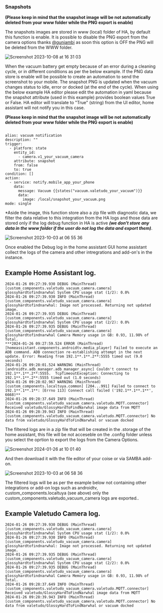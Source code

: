 ### Snapshots ###

**(Please keep in mind that the snapshot image will be not automatically deleted from your www folder while the
PNG export is enable)**

The snapshots images are stored in www (local) folder of HA, by default this function is enable.
It is possible to disable the PNG export from the camera options thanks [@gunjambi](https://github.com/gunjambi)
as soon this option is OFF the PNG will be deleted from the WWW folder.

![Screenshot 2023-10-08 at 16 31 03](https://github.com/sca075/valetudo_vacuum_camera/assets/82227818/00a082b1-f8a5-4cf3-93a9-93110b060ef5)


When the vacuum battery get empty because of an error during a cleaning cycle, or in different conditions as per the below example.
If the PNG data store is enable will be possible to create an automation to send the screenshot to your mobile. 
The snapshot PNG is updated when the vacuum changes status to idle, error or docked (at the end of the cycle).
When using the below example HA editor please edit the automation in yaml because the snapshot attribute (used in this example)
provides boolean values True or False.
HA editor will translate to "True" (string) from the UI editor, home assistant will not notify you in this case.

**(Please keep in mind that the snapshot image will be not automatically deleted from your www folder while the
PNG export is enable)**

```

alias: vacuum notification
description: ""
trigger:
  - platform: state
    entity_id:
      - camera.v1_your_vacuum_camera
    attribute: snapshot
    from: false
    to: true
condition: []
action:
  - service: notify.mobile_app_your_phone
    data:
      message: Vacuum {{states("vacuum.valetudo_your_vacuum")}}
      data:
        image: /local/snapshot_your_vacuum.png
mode: single

```

*Aside the image, this function store also a zip file with diagnostic data, we filter the data relative to this integration from the HA logs and those data are stored only if the
log debug function in HA is active ***(we don't store any data in the www folder if the user do not log the data and export them)***.

![Screenshot 2023-10-03 at 06 55 36](https://github.com/sca075/valetudo_vacuum_camera/assets/82227818/6aedcdd3-6f39-4b11-8c0f-6da99f5490e9)

Once enabled the Debug log in the home assistant GUI home assistant collect the logs of the camera and other intregrations and add-on's in the instance.

## Example Home Assistant log. ##
```log
2024-01-26 09:27:39.930 DEBUG (MainThread) [custom_components.valetudo_vacuum_camera.camera] glossyhardtofindnarwhal System CPU usage stat (1/2): 0.0%
2024-01-26 09:27:39.930 INFO (MainThread) [custom_components.valetudo_vacuum_camera.camera] glossyhardtofindnarwhal: Image not processed. Returning not updated image.
2024-01-26 09:27:39.935 DEBUG (MainThread) [custom_components.valetudo_vacuum_camera.camera] glossyhardtofindnarwhal System CPU usage stat (2/2): 0.0%
2024-01-26 09:27:39.935 DEBUG (MainThread) [custom_components.valetudo_vacuum_camera.camera] glossyhardtofindnarwhal Camera Memory usage in GB: 0.93, 11.98% of Total.
***2024-01-26 09:27:59.524 ERROR (MainThread) [homeassistant.components.androidtv.media_player] Failed to execute an ADB command. ADB connection re-establishing attempt in the next update. Error: Reading from 192.1**.1**.2**:5555 timed out (9.0 seconds)
2024-01-26 09:28:01.524 WARNING (MainThread) [androidtv.adb_manager.adb_manager_async] Couldn't connect to 192.1**.1**.2**:5555.  TcpTimeoutException: Connecting to 192.1**.1**.2**:5555 timed out (1.0 seconds)
2024-01-26 09:28:02.967 WARNING (MainThread) [custom_components.localtuya.common] [204...991] Failed to connect to 192.1**.1**.1**: [Errno 113] Connect call failed ('192.1**.1**.1**', 6668)**
2024-01-26 09:28:37.649 INFO (MainThread) [custom_components.valetudo_vacuum_camera.valetudo.MQTT.connector] Received valetudo/GlossyHardToFindNarwhal image data from MQTT
2024-01-26 09:28:39.943 INFO (MainThread) [custom_components.valetudo_vacuum_camera.valetudo.MQTT.connector] No data from valetudo/GlossyHardToFindNarwhal or vacuum docked
```

The filtered logs are in a zip file that will be created in the .storage of the home assistant, this file will be not acceseble on the .config folder unless you select the oprtion to export the logs from the Camera Options.

![Screenshot 2024-01-26 at 10 01 40](https://github.com/sca075/valetudo_vacuum_camera/assets/82227818/4d4fb7e3-16a5-4994-9f61-ad71c50ddb61)

And then download it with the file editor of your coise or via SAMBA add-on.

![Screenshot 2023-10-03 at 06 58 36](https://github.com/sca075/valetudo_vacuum_camera/assets/82227818/363881f5-bca6-462f-80d8-9a6351bcf285)

The filtered logs will be as per the example below not containing other integrations or add-on logs such as androidtv, custom_components.localtuya (see above) only the custom_components.valetudo_vacuum_camera logs are exported.. 

## Example Valetudo Camera log. ##
```log
2024-01-26 09:27:39.930 DEBUG (MainThread) [custom_components.valetudo_vacuum_camera.camera] glossyhardtofindnarwhal System CPU usage stat (1/2): 0.0%
2024-01-26 09:27:39.930 INFO (MainThread) [custom_components.valetudo_vacuum_camera.camera] glossyhardtofindnarwhal: Image not processed. Returning not updated image.
2024-01-26 09:27:39.935 DEBUG (MainThread) [custom_components.valetudo_vacuum_camera.camera] glossyhardtofindnarwhal System CPU usage stat (2/2): 0.0%
2024-01-26 09:27:39.935 DEBUG (MainThread) [custom_components.valetudo_vacuum_camera.camera] glossyhardtofindnarwhal Camera Memory usage in GB: 0.93, 11.98% of Total.
2024-01-26 09:28:37.649 INFO (MainThread) [custom_components.valetudo_vacuum_camera.valetudo.MQTT.connector] Received valetudo/GlossyHardToFindNarwhal image data from MQTT
2024-01-26 09:28:39.943 INFO (MainThread) [custom_components.valetudo_vacuum_camera.valetudo.MQTT.connector] No data from valetudo/GlossyHardToFindNarwhal or vacuum docked
```


